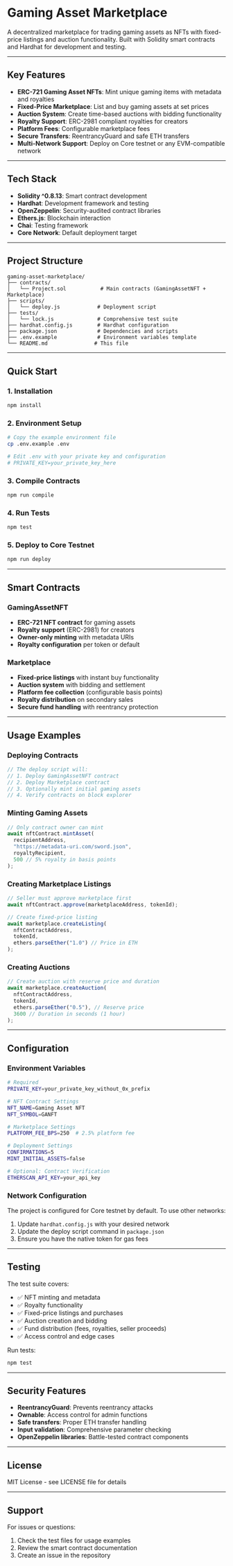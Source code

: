 # Gaming Asset Marketplace

A decentralized marketplace for trading gaming assets as NFTs with fixed-price listings and auction functionality. Built with Solidity smart contracts and Hardhat for development and testing.

---

## Key Features
- **ERC-721 Gaming Asset NFTs**: Mint unique gaming items with metadata and royalties
- **Fixed-Price Marketplace**: List and buy gaming assets at set prices
- **Auction System**: Create time-based auctions with bidding functionality
- **Royalty Support**: ERC-2981 compliant royalties for creators
- **Platform Fees**: Configurable marketplace fees
- **Secure Transfers**: ReentrancyGuard and safe ETH transfers
- **Multi-Network Support**: Deploy on Core testnet or any EVM-compatible network

---

## Tech Stack
- **Solidity ^0.8.13**: Smart contract development
- **Hardhat**: Development framework and testing
- **OpenZeppelin**: Security-audited contract libraries
- **Ethers.js**: Blockchain interaction
- **Chai**: Testing framework
- **Core Network**: Default deployment target

---

## Project Structure
```
gaming-asset-marketplace/
├── contracts/
│   └── Project.sol           # Main contracts (GamingAssetNFT + Marketplace)
├── scripts/
│   └── deploy.js            # Deployment script
├── tests/
│   └── lock.js              # Comprehensive test suite
├── hardhat.config.js        # Hardhat configuration
├── package.json             # Dependencies and scripts
├── .env.example             # Environment variables template
└── README.md               # This file
```

---

## Quick Start

### 1. Installation
```bash
npm install
```

### 2. Environment Setup
```bash
# Copy the example environment file
cp .env.example .env

# Edit .env with your private key and configuration
# PRIVATE_KEY=your_private_key_here
```

### 3. Compile Contracts
```bash
npm run compile
```

### 4. Run Tests
```bash
npm test
```

### 5. Deploy to Core Testnet
```bash
npm run deploy
```

---

## Smart Contracts

### GamingAssetNFT
- **ERC-721 NFT contract** for gaming assets
- **Royalty support** (ERC-2981) for creators
- **Owner-only minting** with metadata URIs
- **Royalty configuration** per token or default

### Marketplace
- **Fixed-price listings** with instant buy functionality
- **Auction system** with bidding and settlement
- **Platform fee collection** (configurable basis points)
- **Royalty distribution** on secondary sales
- **Secure fund handling** with reentrancy protection

---

## Usage Examples

### Deploying Contracts
```javascript
// The deploy script will:
// 1. Deploy GamingAssetNFT contract
// 2. Deploy Marketplace contract
// 3. Optionally mint initial gaming assets
// 4. Verify contracts on block explorer
```

### Minting Gaming Assets
```javascript
// Only contract owner can mint
await nftContract.mintAsset(
  recipientAddress,
  "https://metadata-uri.com/sword.json",
  royaltyRecipient,
  500 // 5% royalty in basis points
);
```

### Creating Marketplace Listings
```javascript
// Seller must approve marketplace first
await nftContract.approve(marketplaceAddress, tokenId);

// Create fixed-price listing
await marketplace.createListing(
  nftContractAddress,
  tokenId,
  ethers.parseEther("1.0") // Price in ETH
);
```

### Creating Auctions
```javascript
// Create auction with reserve price and duration
await marketplace.createAuction(
  nftContractAddress,
  tokenId,
  ethers.parseEther("0.5"), // Reserve price
  3600 // Duration in seconds (1 hour)
);
```

---

## Configuration

### Environment Variables
```bash
# Required
PRIVATE_KEY=your_private_key_without_0x_prefix

# NFT Contract Settings
NFT_NAME=Gaming Asset NFT
NFT_SYMBOL=GANFT

# Marketplace Settings
PLATFORM_FEE_BPS=250  # 2.5% platform fee

# Deployment Settings
CONFIRMATIONS=5
MINT_INITIAL_ASSETS=false

# Optional: Contract Verification
ETHERSCAN_API_KEY=your_api_key
```

### Network Configuration
The project is configured for Core testnet by default. To use other networks:

1. Update `hardhat.config.js` with your desired network
2. Update the deploy script command in `package.json`
3. Ensure you have the native token for gas fees

---

## Testing

The test suite covers:
- ✅ NFT minting and metadata
- ✅ Royalty functionality
- ✅ Fixed-price listings and purchases
- ✅ Auction creation and bidding
- ✅ Fund distribution (fees, royalties, seller proceeds)
- ✅ Access control and edge cases

Run tests:
```bash
npm test
```

---

## Security Features

- **ReentrancyGuard**: Prevents reentrancy attacks
- **Ownable**: Access control for admin functions
- **Safe transfers**: Proper ETH transfer handling
- **Input validation**: Comprehensive parameter checking
- **OpenZeppelin libraries**: Battle-tested contract components

---

## License
MIT License - see LICENSE file for details

---

## Support

For issues or questions:
1. Check the test files for usage examples
2. Review the smart contract documentation
3. Create an issue in the repository


